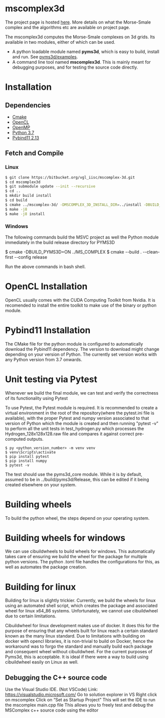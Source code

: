 # **mscomplex3d** #

The project page is hosted [here](http://vgl.csa.iisc.ac.in/mscomplex/). More details on what the Morse-Smale complex and the algorithms etc are available on project page. 

The mscomplex3d computes the Morse-Smale complexes on 3d grids. Its available in two modules, either of which can be used. 

- A python loadable module named **pyms3d**, which is easy to build, install and run. See [pyms3d/examples](pyms3d/examples/).
- A command line tool named **mscomplex3d**. This is mainly meant for debugging purposes, and for testing the source code directly.

# Installation #

## Dependencies ##
- [Cmake](http://www.cmake.org/)
- [OpenCL](https://developer.nvidia.com/cuda-toolkit)
- [OpenMP](http://openmp.org/wp/)
- [Python 3.7](http://python.org)
- [Pybind11 2.13](https://github.com/pybind/pybind11/releases/tag/v2.13.0) 

## Fetch and Compile ##

### Linux ###

```bash
$ git clone https://bitbucket.org/vgl_iisc/mscomplex-3d.git
$ cd mscomplex3d
$ git submodule update --init --recursive
$ cd ..
$ mkdir build install
$ cd build
$ cmake ../mscomplex-3d/ -DMSCOMPLEX_3D_INSTALL_DIR=../install -DBUILD_PYMS3D=1  
$ make -j8
$ make -j8 install
```

### Windows ###

The following commands build the MSVC project as well the Python module immediately in the build release directory for PYMS3D

$ cmake -DBUILD_PYMS3D=ON ../MS_COMPLEX
$ cmake --build . --clean-first --config release

Run the above commands in bash shell. 

# OpenCL Installation #

OpenCL usually comes with the CUDA Computing Toolkit from Nvidia. 
It is recomended to install the entire toolkit to make use of the binary or python module.

# Pybind11 Installation #

The CMake file for the python module is configured to automatically download the Pybind11 dependency. The version to download might change depending on your version of Python. The currently set version works with any Python version from 3.7 onwards.

# Unit testing via Pytest #
Whenever we build the final module, we can test and verify the correctness of its functionality using Pytest

To use Pytest, the Pytest module is required. It is recommended to create a virtual environment in the root of the repository(where the pytest.ini file is available), with the proper Pytest and numpy version associated to that version of Python which the module is created and then running "pytest -v" to perform all the unit tests in test_hydrogen.py which processes the Hydrogen_128x128x128.raw file and compares it against correct pre-computed outputs.

```
$ py <python_version_number> -m venv venv
$ venv\Scripts\activate
$ pip install pytest
$ pip install numpy
$ pytest -v
```

The test should use the pyms3d_core module. While it is by default, assumed to be in ../build/pyms3d/Release, this can be edited if it being created elsewhere on your system.


# Building wheels #
To build the python wheel, the steps depend on your operating system. 

# Building wheels for windows #
We can use cibuildwheels to build wheels for windows. This automatically takes care of ensuring we build the wheel for the package for multiple python versions. The python .toml file handles the configurations for this, as well as automates the package creation.

# Building for linux #
Building for linux is slightly trickier. Currently, we build the wheels for linux using an automated shell script, which creates the package and associated wheel for linux x64_86 systems. Unfortunately, we cannot use cibuildwheel due to certain limitations.

Cibuildwheel for linux development makes use of docker. It does this for the purpose of ensuring that any wheels built for linux reach a certain standard known as the many linux standard. Due to limitations with building on docker with opencl libraries, it is non-trivial to build on Docker, hence the workaround was to forgo the standard and manually build each package and consequent wheel without cibuildwheel. For the current purposes of Pyms3d, this is acceptable. It is ideal if there were a way to build using cibuildwheel easily on Linux as well.



## Debugging the C++ source code ##

Use the Visual Studio IDE. (Not VSCode) Link: https://visualstudio.microsoft.com/
Go to solution explorer in VS
Right click on mscomplex 
Click on “Set as Startup Project”
This will set the IDE to run the mscomplex main.cpp file
This allows you to freely test and debug the MSComplex c++ source code using the editor
